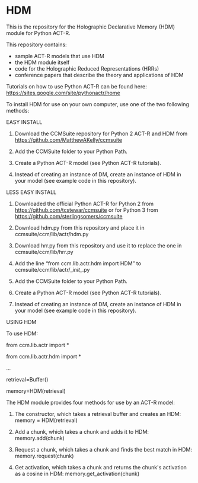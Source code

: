 # HDM

This is the repository for the Holographic Declarative Memory (HDM) module for Python ACT-R.

This repository contains:
- sample ACT-R models that use HDM
- the HDM module itself
- code for the Holographic Reduced Representations (HRRs)
- conference papers that describe the theory and applications of HDM

Tutorials on how to use Python ACT-R can be found here: https://sites.google.com/site/pythonactr/home

To install HDM for use on your own computer, use one of the two following methods:

EASY INSTALL

1. Download the CCMSuite repository for Python 2 ACT-R and HDM from https://github.com/MatthewAKelly/ccmsuite

2. Add the CCMSuite folder to your Python Path.

3. Create a Python ACT-R model (see Python ACT-R tutorials).

4. Instead of creating an instance of DM, create an instance of HDM in your model (see example code in this repository).

LESS EASY INSTALL

1. Downloaded the official Python ACT-R for Python 2 from https://github.com/tcstewar/ccmsuite or for Python 3 from https://github.com/sterlingsomers/ccmsuite

2. Download hdm.py from this repository and place it in ccmsuite/ccm/lib/actr/hdm.py

3. Download hrr.py from this repository and use it to replace the one in ccmsuite/ccm/lib/hrr.py

4. Add the line “from ccm.lib.actr.hdm import HDM” to ccmsuite/ccm/lib/actr/\__init\__.py

5. Add the CCMSuite folder to your Python Path.

6. Create a Python ACT-R model (see Python ACT-R tutorials).

7. Instead of creating an instance of DM, create an instance of HDM in your model (see example code in this repository).

USING HDM

To use HDM:

   from ccm.lib.actr import *

   from ccm.lib.actr.hdm import *

 ...

   retrieval=Buffer()

   memory=HDM(retrieval)

The HDM module provides four methods for use by an ACT-R model:

1. The constructor, which takes a retrieval buffer and creates an HDM:
memory = HDM(retrieval)

2. Add a chunk, which takes a chunk and adds it to HDM:
memory.add(chunk)

3. Request a chunk, which takes a chunk and finds the best match in HDM:
memory.request(chunk)

4. Get activation, which takes a chunk and returns the chunk's activation as a cosine in HDM:
memory.get_activation(chunk)